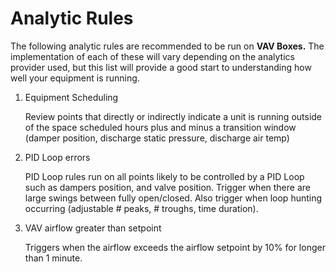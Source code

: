 # Analytic Rules

The following analytic rules are recommended to be run on **VAV Boxes.** The implementation of each of these will vary depending on the analytics provider used, but this list will provide a good start to understanding how well your equipment is running.

1.	Equipment Scheduling 
  
    Review points that directly or indirectly indicate a unit is running outside of the space scheduled hours plus and minus a transition window (damper position, discharge static pressure, discharge air temp)

2.  PID Loop errors

    PID Loop rules run on all points likely to be controlled by a PID Loop such as dampers position, and valve position.
    Trigger when there are large swings between fully open/closed.
    Also trigger when loop hunting occurring (adjustable # peaks, # troughs, time duration).

3.  VAV airflow greater than setpoint

    Triggers when the airflow exceeds the airflow setpoint by 10% for longer than 1 minute.